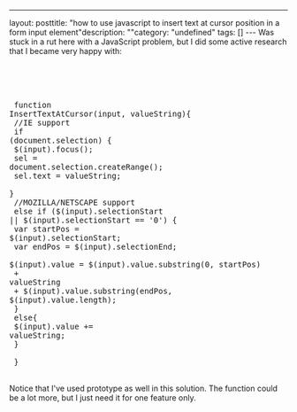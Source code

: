 --- 
layout: posttitle: "how to use javascript to insert text at cursor position in a form input element"description: ""category: "undefined" tags: [] --- Was stuck in a rut here with a JavaScript problem, but I did some active research that I became very happy with:<br /><br/><br /><br/><pre class="brush: javascript"><br/>    function InsertTextAtCursor(input, valueString){<br/>   //IE support<br/>   if (document.selection) {<br/>      $(input).focus();<br/>      sel = document.selection.createRange();<br/>      sel.text = valueString;<br/>    }<br/>    //MOZILLA/NETSCAPE support<br/>   else if ($(input).selectionStart || $(input).selectionStart == '0') {<br/>      var startPos = $(input).selectionStart;<br/>      var endPos = $(input).selectionEnd;<br/>      $(input).value = $(input).value.substring(0, startPos)<br/>     + valueString<br/>      + $(input).value.substring(endPos, $(input).value.length);<br/>   } <br/>   else{<br/>      $(input).value += valueString;<br/>   }<br/><br/> }<br/></pre><br/>Notice that I've used prototype as well in this solution. The function could be a lot more, but I just need it for one feature only.